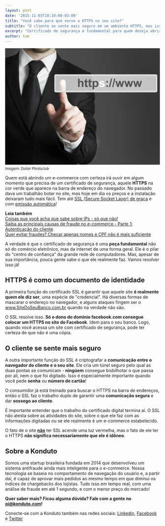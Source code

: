 ```yaml
---
layout: post		
date: '2015-11-03T18:10:00-03:00'		
title: "Você sabe para que serve o HTTPS no seu site?"		
subtitle: "O cliente se sente mais seguro em um ambiente HTTPS, mas isso não quer dizer, necessariamente, que ele esteja seguro"		
excerpt: "Certificado de segurança é fundamental para quem deseja abrir um e-commerce, mas você sabe para o que realmente serve o HTTPS?"	
author: tom		
---
```

![HTTPS](/images/151023-https-executivo.jpg)
<small>*Imagem: Dollar Photoclub*</small>

Quem está abrindo um e-commerce com certeza irá ouvir em algum momento que precisa de um certificado de segurança, aquele **HTTPS** na cor verde que aparece na barra de endereço do navegador. No passado dava um trabalhão botar no site, mas hoje em dia os preços e a instalação deixaram tudo mais fácil. Tem até [SSL (Secure Socket Layer) de graça](http://blog.cloudflare.com/introducing-universal-ssl/) e com [emissão automática](https://letsencrypt.org)!

**Leia também**  
[Coisas que você acha que sabe sobre IPs - só que não!](https://blog.konduto.com/pt/2015/04/coisas-que-voce-acha-que-sabe-sobre-ips-sqn?utm_source=konduto&utm_medium=blog&utm_campaign=conteudo)  
[Saiba as principais causas de fraude no e-commerce - Parte 1: Autenticação do cliente](https://blog.konduto.com/pt/2015/02/as-causas-da-fraude-parte-1?utm_source=konduto&utm_medium=blog&utm_campaign=conteudo)  
[Quer evitar fraudes? Checar apenas nomes e CPF não é mais suficiente](https://blog.konduto.com/pt/2014/10/porque-checar-apenas-nome-e-cpf-ja-nao-e-suficiente-na-analise-manual?utm_source=konduto&utm_medium=blog&utm_campaign=conteudo)

A verdade é que o certificado de segurança é uma **peça fundamental** não só do comércio eletrônico, mas da internet de uma forma geral. Ele é o pilar do "centro de confiança" da grande rede de computadores. Mas, apesar de sua importância, pouca gente sabe o que ele realmente faz. Vamos resolver isso já!

## HTTPS é como um documento de identidade

A primeira função do certificado SSL é garantir que aquele site **é realmente quem ele diz ser**, uma espécie de "credencial". Há diversas formas de mascarar o endereço no navegador, e alguns ataques fingem ser o www.SiteDoSeuBanco.com.br quando na verdade não são.

O SSL resolve isso. **Só o dono do domínio facebook.com consegue colocar um HTTPS no site do Facebook**. Idem para o seu banco. Logo, quando você acessa um site com certificado de segurança, pode ter certeza de que não é uma cópia.

## O cliente se sente mais seguro

A outra importante função do SSL é criptografar a **comunicação entre o navegador do cliente e o seu site**. Ele cria um túnel seguro pelo qual as duas pontas se comunicam - **ningúem** consegue bisbilhotar o que passa por ali, nem o que foi digitado. Isso é especialmente importante quando você pede **senha** ou **número de cartão**!

O consumidor já está treinado para buscar o HTTPS na barra de endereços, então o SSL faz o trabalho duplo de garantir uma **comunicação segura** e dar **sossego ao cliente**. 

É importante entender que o trabalho do certificado digital termina aí. O SSL não atesta sobre as atividades do site, sobre o que ele faz com as informações digitadas ou se ele realmente é um e-commerce estabelecido. 

O fato de o site **<u>não</u>** ter SSL acende uma luz vermelha, mas o fato de ele ter o HTTPS **não significa necessariamente que ele é idôneo**.

## Sobre a Konduto

Somos uma startup brasileira fundada em 2014 que desenvolveu um sistema antifraude ainda mais inteligente para o e-commerce. Nossa tecnologia se baseia no comportamento de navegação do usuário e, a partir daí, é capaz de aprovar mais pedidos ao mesmo tempo em que diminui os índices de chargebacks dos lojistas. Tudo isso em tempo real, com uma análise de fraude em até 1 segundo, e com o menor preço do mercado! 

**Quer saber mais? Ficou alguma dúvida? Fale com a gente no [oi@konduto.com](mailto:oi@konduto.com)!**	

Conecte-se com a Konduto também nas redes sociais: [Linkedin](https://www.linkedin.com/company/konduto), [Facebook](https://www.facebook.com/konduto) e [Twitter](https://twitter.com/KondutoBR)